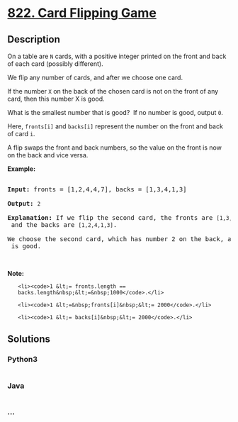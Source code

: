 # [822. Card Flipping Game](https://leetcode.com/problems/card-flipping-game)

## Description
<p>On a table are <code>N</code> cards, with a positive integer printed on the front and back of each card (possibly different).</p>



<p>We flip any number of cards, and after we choose one&nbsp;card.&nbsp;</p>



<p>If the number <code>X</code> on the back of the chosen&nbsp;card is not on the front of any card, then this number X is good.</p>



<p>What is the smallest number that is good?&nbsp; If no number is good, output <code>0</code>.</p>



<p>Here, <code>fronts[i]</code> and <code>backs[i]</code> represent the number on the front and back of card <code>i</code>.&nbsp;</p>



<p>A&nbsp;flip swaps the front and back numbers, so the value on the front is now on the back and vice versa.</p>



<p><strong>Example:</strong></p>



<pre>

<strong>Input:</strong> fronts = [1,2,4,4,7], backs = [1,3,4,1,3]

<strong>Output:</strong> <code>2</code>

<strong>Explanation:</strong> If we flip the second card, the fronts are <code>[1,3,4,4,7]</code> and the backs are <code>[1,2,4,1,3]</code>.

We choose the second card, which has number 2 on the back, and it isn&#39;t on the front of any card, so <code>2</code> is good.</pre>



<p>&nbsp;</p>



<p><strong>Note:</strong></p>



<ol>

	<li><code>1 &lt;= fronts.length == backs.length&nbsp;&lt;=&nbsp;1000</code>.</li>

	<li><code>1 &lt;=&nbsp;fronts[i]&nbsp;&lt;= 2000</code>.</li>

	<li><code>1 &lt;= backs[i]&nbsp;&lt;= 2000</code>.</li>

</ol>




## Solutions


<!-- tabs:start -->

### **Python3**

```python

```

### **Java**

```java

```

### **...**
```

```

<!-- tabs:end -->